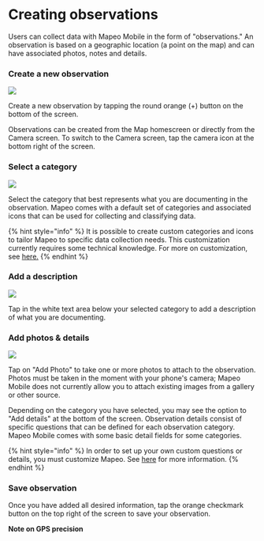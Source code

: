 # Creating observations

Users can collect data with Mapeo Mobile in the form of "observations." An observation is based on a geographic location \(a point on the map\) and can have associated photos, notes and details.

### Create a new observation

![](../../.gitbook/assets/mm-homescreen%20%281%29.png)

Create a new observation by tapping the round orange \(+\) button on the bottom of the screen.

Observations can be created from the Map homescreen or directly from the Camera screen. To switch to the Camera screen, tap the camera icon at the bottom right of the screen.

### Select a category

![](../../.gitbook/assets/mm-categories.png)

Select the category that best represents what you are documenting in the observation. Mapeo comes with a default set of categories and associated icons that can be used for collecting and classifying data.

{% hint style="info" %}
It is possible to create custom categories and icons to tailor Mapeo to specific data collection needs. This customization currently requires some technical knowledge. For more on customization, see [here.](../pre-launch-deployment-preparation/creating-custom-configurations.md)
{% endhint %}

### Add a description

![](../../.gitbook/assets/mm-new-observation.png)

Tap in the white text area below your selected category to add a description of what you are documenting.

### Add photos & details

![](../../.gitbook/assets/mm-observation-add-details.png)

Tap on "Add Photo" to take one or more photos to attach to the observation.  Photos must be taken in the moment with your phone's camera; Mapeo Mobile does not currently allow you to attach existing images from a gallery or other source.

Depending on the category you have selected, you may see the option to "Add details" at the bottom of the screen. Observation details consist of specific questions that can be defined for each observation category. Mapeo Mobile comes with some basic detail fields for some categories.

{% hint style="info" %}
In order to set up your own custom questions or details, you must customize Mapeo. See [here](../pre-launch-deployment-preparation/creating-custom-configurations.md) for more information.
{% endhint %}

### Save observation

Once you have added all desired information, tap the orange checkmark button on the top right of the screen to save your observation.

**Note on GPS precision**


